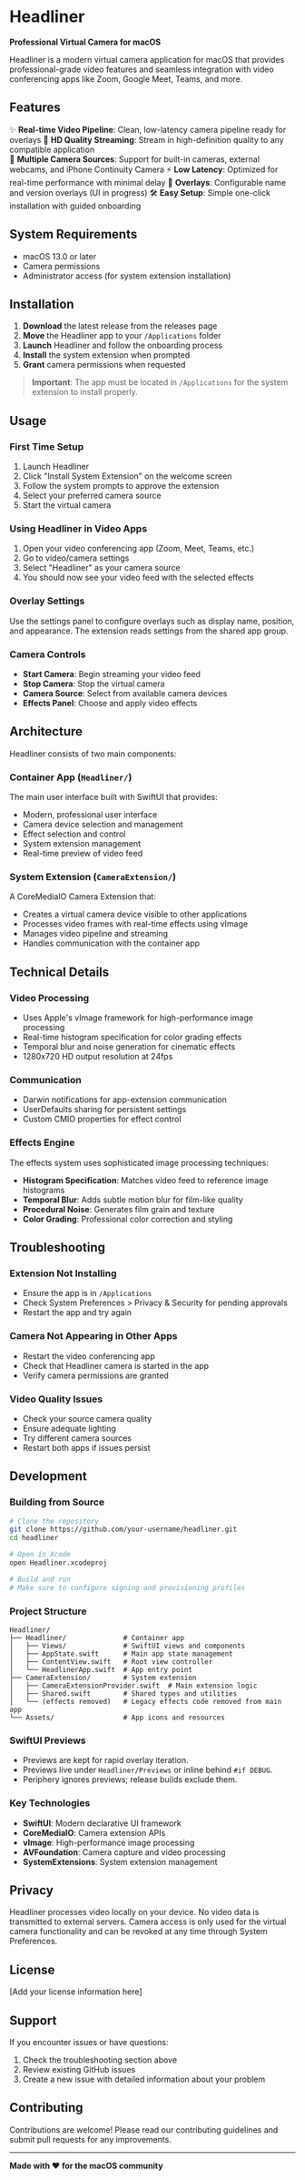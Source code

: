 # Headliner

**Professional Virtual Camera for macOS**

Headliner is a modern virtual camera application for macOS that provides professional-grade video features and seamless integration with video conferencing apps like Zoom, Google Meet, Teams, and more.

## Features

✨ **Real-time Video Pipeline**: Clean, low-latency camera pipeline ready for overlays
🎥 **HD Quality Streaming**: Stream in high-definition quality to any compatible application  
🔄 **Multiple Camera Sources**: Support for built-in cameras, external webcams, and iPhone Continuity Camera
⚡ **Low Latency**: Optimized for real-time performance with minimal delay
🎨 **Overlays**: Configurable name and version overlays (UI in progress)
🛠 **Easy Setup**: Simple one-click installation with guided onboarding

## System Requirements

- macOS 13.0 or later
- Camera permissions
- Administrator access (for system extension installation)

## Installation

1. **Download** the latest release from the releases page
2. **Move** the Headliner app to your `/Applications` folder
3. **Launch** Headliner and follow the onboarding process
4. **Install** the system extension when prompted
5. **Grant** camera permissions when requested

> **Important**: The app must be located in `/Applications` for the system extension to install properly.

## Usage

### First Time Setup

1. Launch Headliner
2. Click "Install System Extension" on the welcome screen
3. Follow the system prompts to approve the extension
4. Select your preferred camera source
5. Start the virtual camera

### Using Headliner in Video Apps

1. Open your video conferencing app (Zoom, Meet, Teams, etc.)
2. Go to video/camera settings
3. Select "Headliner" as your camera source
4. You should now see your video feed with the selected effects

### Overlay Settings

Use the settings panel to configure overlays such as display name, position, and appearance. The extension reads settings from the shared app group.

### Camera Controls

- **Start Camera**: Begin streaming your video feed
- **Stop Camera**: Stop the virtual camera
- **Camera Source**: Select from available camera devices
- **Effects Panel**: Choose and apply video effects

## Architecture

Headliner consists of two main components:

### Container App (`Headliner/`)
The main user interface built with SwiftUI that provides:
- Modern, professional user interface
- Camera device selection and management
- Effect selection and control
- System extension management
- Real-time preview of video feed

### System Extension (`CameraExtension/`)
A CoreMediaIO Camera Extension that:
- Creates a virtual camera device visible to other applications
- Processes video frames with real-time effects using vImage
- Manages video pipeline and streaming
- Handles communication with the container app

## Technical Details

### Video Processing
- Uses Apple's vImage framework for high-performance image processing
- Real-time histogram specification for color grading effects
- Temporal blur and noise generation for cinematic effects
- 1280x720 HD output resolution at 24fps

### Communication
- Darwin notifications for app-extension communication
- UserDefaults sharing for persistent settings
- Custom CMIO properties for effect control

### Effects Engine
The effects system uses sophisticated image processing techniques:
- **Histogram Specification**: Matches video feed to reference image histograms
- **Temporal Blur**: Adds subtle motion blur for film-like quality
- **Procedural Noise**: Generates film grain and texture
- **Color Grading**: Professional color correction and styling

## Troubleshooting

### Extension Not Installing
- Ensure the app is in `/Applications`
- Check System Preferences > Privacy & Security for pending approvals
- Restart the app and try again

### Camera Not Appearing in Other Apps
- Restart the video conferencing app
- Check that Headliner camera is started in the app
- Verify camera permissions are granted

### Video Quality Issues
- Check your source camera quality
- Ensure adequate lighting
- Try different camera sources
- Restart both apps if issues persist

## Development

### Building from Source

```bash
# Clone the repository
git clone https://github.com/your-username/headliner.git
cd headliner

# Open in Xcode
open Headliner.xcodeproj

# Build and run
# Make sure to configure signing and provisioning profiles
```

### Project Structure

```
Headliner/
├── Headliner/              # Container app
│   ├── Views/              # SwiftUI views and components
│   ├── AppState.swift      # Main app state management
│   ├── ContentView.swift   # Root view controller
│   └── HeadlinerApp.swift  # App entry point
├── CameraExtension/        # System extension
│   ├── CameraExtensionProvider.swift  # Main extension logic
│   ├── Shared.swift        # Shared types and utilities
│   └── (effects removed)   # Legacy effects code removed from main app
└── Assets/                 # App icons and resources
```

### SwiftUI Previews

- Previews are kept for rapid overlay iteration.
- Previews live under `Headliner/Previews` or inline behind `#if DEBUG`.
- Periphery ignores previews; release builds exclude them.

### Key Technologies
- **SwiftUI**: Modern declarative UI framework
- **CoreMediaIO**: Camera extension APIs
- **vImage**: High-performance image processing
- **AVFoundation**: Camera capture and video processing
- **SystemExtensions**: System extension management

## Privacy

Headliner processes video locally on your device. No video data is transmitted to external servers. Camera access is only used for the virtual camera functionality and can be revoked at any time through System Preferences.

## License

[Add your license information here]

## Support

If you encounter issues or have questions:
1. Check the troubleshooting section above
2. Review existing GitHub issues
3. Create a new issue with detailed information about your problem

## Contributing

Contributions are welcome! Please read our contributing guidelines and submit pull requests for any improvements.

---

**Made with ❤️ for the macOS community**
